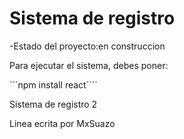 <h1>Sistema de registro</h1>
-Estado del proyecto:en construccion

Para ejecutar el sistema, debes poner:

```npm install react````

Sistema de registro 2

Linea ecrita por MxSuazo
